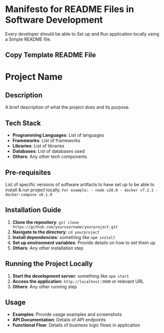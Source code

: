 # Manifesto for README Files in Software Development


Every developer should be able to
Set up and Run application locally using a
Simple README file.

## Copy Template README File

# Project Name

## Description
A brief description of what the project does and its purpose.

## Tech Stack
- **Programming Languages**: List of languages
- **Frameworks**: List of frameworks
- **Libraries**: List of libraries
- **Databases**: List of databases used
- **Others**: Any other tech components

## Pre-requisites
List of specific versions of software artifacts to have set up to be able to install & run project locally. 
`
For example:
    - node v20.0
    - docker v7.2.1
    - docker-compose v6.1.0
`

## Installation Guide
1. **Clone the repository**: `git clone https://github.com/yourusername/yourproject.git`
2. **Navigate to the directory**: `cd yourproject`
3. **Install dependencies**: something like `npm install`
4. **Set up environment variables**: Provide details on how to set them up
5. **Others**: Any other installation step

## Running the Project Locally
1. **Start the development server**: something like `npm start`
2. **Access the application**: `http://localhost:3000` or relevant URL
3. **Others**: Any other running step

## Usage
- **Examples**: Provide usage examples and screenshots
- **API Documentation**: Details of API endpoints
- **Functional Flow**: Details of business logic flows in application

